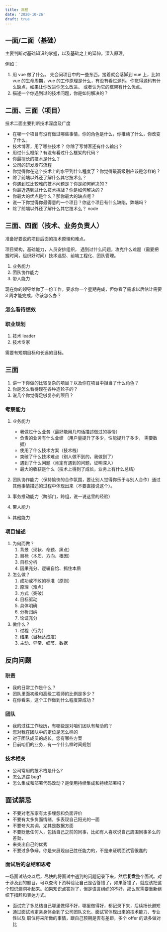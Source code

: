 ```yaml
---
title: 流程
date: '2020-10-26'
draft: true
---
```


## 一面/二面（基础）

主要判断对基础知识的掌握，以及基础之上的延伸，深入原理。

例如：

1. 用 vue 做了什么。 先会问项目中的一些东西，接着就会落脚到 vue 上，比如 vue 的生命周期，vue 的工作原理是什么，有没有看过源码，你觉得源码有什么缺点，如果让你改进你怎么改进。 或者认为它的框架有什么优点。
2. 描述一个你遇到过的技术问题，你是如何解决的？

## 二面、三面（项目）

技术二面主要判断技术深度及广度

- 在哪一个项目有没有做过哪些事情，你的角色是什么，你推动了什么，你改变了什么。
- 技术博客，用了哪些技术？ 你除了写博客还有什么输出？
- 用过什么框架？有没有看过什么框架的代码？
- 你最擅长的技术是什么？
- 公司的研发发布流程
- 你觉得你在这个技术上的水平到什么程度了？你觉得最高级别应该是怎样的？
- 除了前端以外还了解什么其它技术么？
- 你遇到过比较难的技术问题是？你是如何解决的？
- 你最近遇到过什么技术挑战？你是如何解决的？
- 你最大的优点是什么？那你最大的缺点呢？
- 说一下你觉得你最得意的一个项目？你这个项目有什么缺陷，弊端吗？
- 除了前端以外还了解什么其它技术么？ node

## 三面、四面（技术、业务负责人）

准备好要说的项目后面的技术原理和难点。

项目架构，基础能力，人员安排组织， 遇到过什么问题，攻克什么难题（需要把握时间，组织好时间）技术选型、前端工程化、团队管理。

1. 业务能力
2. 团队协作能力
3. 带人能力

现在你的领导给你了一份工作，要求你一个星期完成，但你看了需求以后估计需要 3 周才能完成，你该怎么办？

### 怎么看待绩效

### 职业规划

1. 技术 leader
2. 技术专家

需要有短期目标和长远的目标。

## 三面

1. 讲一下你做的比较复杂的项目？以及你在项目中担当了什么角色？
2. 你是怎么看待现在各种造轮子的？
3. 说几个你觉得足够复杂的项目？

### 考察能力

1. 业务能力

   - 我做过什么业务（最好能用几句话描述做过的事情）
   - 负责的业务有什么业绩 （用户量提升了多少，性能提升了多少， 需要数据）
   - 使用了什么技术方案（技术栈）
   - 突破了什么技术难点（别人做不到的，我做到了）
   - 遇到了什么问题（肯定有遇到的问题，证明深入）
   - 最大的收获是什么（技术上得到了成长，业务上有什么总结）

2. 团队协作能力（保持愉快的合作氛围，要让别人觉得你乐于与别人合作）通过其他事情描述的过程中体现出来（不要直接说这个）。
3. 事务推动能力（跨部门，跨组，说一说这里的经验）
4. 带人能力
5. 其他能力

### 项目描述

1. 为何而做？
   1. 背景（现状、命题、痛点）
   2. 目标（本质、方向、根因）
   3. 目标分析
   4. 因果充分、逻辑自恰、抓住本质
2. 怎么做？
   1. 成功或不败的标准（原则）
   2. 原理（难点）
   3. 方式（突破）
   4. 目标驱动
   5. 具体明确
   6. 分析归纳
   7. 论证充分
3. 做什么？
   1. 过程（行为）
   2. 结果（目标达成度）
   3. 主动、异常、细节、数据

## 反向问题

### 职责

- 我的日常工作是什么？
- 团队里面初级和高级工程师的比例是多少？
- 在你看来，这个工作做到什么程度算成功？

### 团队

- 我的过往工作经历，有哪些是对咱们团队有帮助的？
- 您对我在团队中的定位是怎么样的
- 对于团队成员的成长，您有哪些方案
- 目前咱们的业务，有一个什么样时间规划

### 技术相关

- 公司常用的技术栈是什么?
- 怎么追踪 bug?
- 怎么集成和部署代码改动？是使用持续集成和持续部署吗？

## 面试禁忌

- 不要对老东家有太多埋怨和负面评价
- 不要有太多负面情绪，多表现自己阳光的一面
- 不要夸大其词，尤其是数据方面
- 不要贬低任何人，包括自己之前的同事，比如有人喜欢说自己周围同事多么的差劲，
- 来突出自己的优秀
- 不要过多争辩。你是来展现自己胜任能力的，不是来证明面试官很蠢的

### 面试后的总结和思考

一场面试结束以后，尽快的将面试中遇到的问题记录下来，然后**复盘**整个面试。对于涉及到的题目，可以查询下资料验证自己是否答错了，如果答错了，就应该把这个知识漏洞补起来。如果知识点答对了，但是语言组织的不好，那么就需要重新组织下措辞和表达方式。

- 面试完了多总结自己哪里做得不好，哪里做得好，都记录下来，后续扬长避短
- 通过面试肯定亲身体会到了公司团队文化、面试官体现出来的技术能力、专业性以及 职位将来所做的事情，跟自己预期是否有差距，多个 offer 的话多做对比
